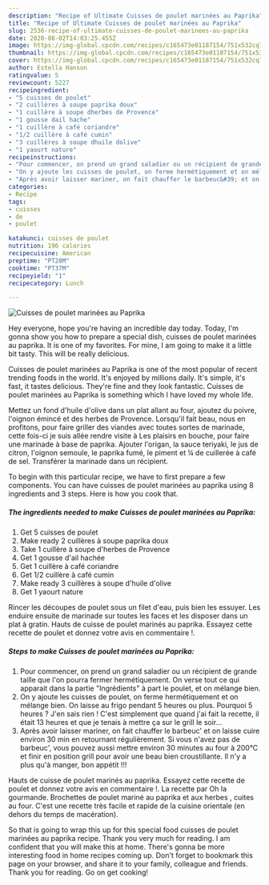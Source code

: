 ```yaml
---
description: "Recipe of Ultimate Cuisses de poulet marinées au Paprika"
title: "Recipe of Ultimate Cuisses de poulet marinées au Paprika"
slug: 2536-recipe-of-ultimate-cuisses-de-poulet-marinees-au-paprika
date: 2020-08-02T14:03:25.455Z
image: https://img-global.cpcdn.com/recipes/c165473e01187154/751x532cq70/cuisses-de-poulet-marinees-au-paprika-photo-principale-de-la-recette.jpg
thumbnail: https://img-global.cpcdn.com/recipes/c165473e01187154/751x532cq70/cuisses-de-poulet-marinees-au-paprika-photo-principale-de-la-recette.jpg
cover: https://img-global.cpcdn.com/recipes/c165473e01187154/751x532cq70/cuisses-de-poulet-marinees-au-paprika-photo-principale-de-la-recette.jpg
author: Estella Hanson
ratingvalue: 5
reviewcount: 5227
recipeingredient:
- "5 cuisses de poulet"
- "2 cuillères à soupe paprika doux"
- "1 cuillère à soupe dherbes de Provence"
- "1 gousse dail hache"
- "1 cuillère à café coriandre"
- "1/2 cuillère à café cumin"
- "3 cuillères à soupe dhuile dolive"
- "1 yaourt nature"
recipeinstructions:
- "Pour commencer, on prend un grand saladier ou un récipient de grande taille que l&#39;on pourra fermer hermétiquement. On verse tout ce qui apparait dans la partie &#34;Ingrédients&#34; à part le poulet, et on mélange bien."
- "On y ajoute les cuisses de poulet, on ferme hermétiquement et on mélange bien. On laisse au frigo pendant 5 heures ou plus. Pourquoi 5 heures ? J&#39;en sais rien ! C&#39;est simplement que quand j&#39;ai fait la recette, il était 13 heures et que je tenais à mettre ça sur le grill le soir..."
- "Après avoir laisser mariner, on fait chauffer le barbeuc&#39; et on laisse cuire environ 30 min en retournant régulièrement. Si vous n&#39;avez pas de barbeuc&#39;, vous pouvez aussi mettre environ 30 minutes au four à 200°C et finir en position grill pour avoir une beau bien croustillante. Il n&#39;y a plus qu&#39;à manger, bon appétit !!!"
categories:
- Recipe
tags:
- cuisses
- de
- poulet

katakunci: cuisses de poulet 
nutrition: 196 calories
recipecuisine: American
preptime: "PT28M"
cooktime: "PT37M"
recipeyield: "1"
recipecategory: Lunch

---
```



![Cuisses de poulet marinées au Paprika](https://img-global.cpcdn.com/recipes/c165473e01187154/751x532cq70/cuisses-de-poulet-marinees-au-paprika-photo-principale-de-la-recette.jpg)

Hey everyone, hope you're having an incredible day today. Today, I'm gonna show you how to prepare a special dish, cuisses de poulet marinées au paprika. It is one of my favorites. For mine, I am going to make it a little bit tasty. This will be really delicious.

Cuisses de poulet marinées au Paprika is one of the most popular of recent trending foods in the world. It's enjoyed by millions daily. It's simple, it's fast, it tastes delicious. They're fine and they look fantastic. Cuisses de poulet marinées au Paprika is something which I have loved my whole life.

Mettez un fond d&#39;huile d&#39;olive dans un plat allant au four, ajoutez du poivre, l&#39;oignon émincé et des herbes de Provence. Lorsqu&#39;il fait beau, nous en profitons, pour faire griller des viandes avec toutes sortes de marinade, cette fois-ci je suis allée rendre visite à Les plaisirs en bouche, pour faire une marinade à base de paprika. Ajouter l&#39;origan, la sauce teriyaki, le jus de citron, l&#39;oignon semoule, le paprika fumé, le piment et ¼ de cuillerée à café de sel. Transférer la marinade dans un récipient.


To begin with this particular recipe, we have to first prepare a few components. You can have cuisses de poulet marinées au paprika using 8 ingredients and 3 steps. Here is how you cook that.

<!--inarticleads1-->

##### The ingredients needed to make Cuisses de poulet marinées au Paprika:

1. Get 5 cuisses de poulet
1. Make ready 2 cuillères à soupe paprika doux
1. Take 1 cuillère à soupe d&#39;herbes de Provence
1. Get 1 gousse d&#39;ail hachée
1. Get 1 cuillère à café coriandre
1. Get 1/2 cuillère à café cumin
1. Make ready 3 cuillères à soupe d&#39;huile d&#39;olive
1. Get 1 yaourt nature


Rincer les découpes de poulet sous un filet d&#39;eau, puis bien les essuyer. Les enduire ensuite de marinade sur toutes les faces et les disposer dans un plat à gratin. Hauts de cuisse de poulet marinés au paprika. Essayez cette recette de poulet et donnez votre avis en commentaire !. 

<!--inarticleads2-->

##### Steps to make Cuisses de poulet marinées au Paprika:

1. Pour commencer, on prend un grand saladier ou un récipient de grande taille que l&#39;on pourra fermer hermétiquement. On verse tout ce qui apparait dans la partie &#34;Ingrédients&#34; à part le poulet, et on mélange bien.
1. On y ajoute les cuisses de poulet, on ferme hermétiquement et on mélange bien. On laisse au frigo pendant 5 heures ou plus. Pourquoi 5 heures ? J&#39;en sais rien ! C&#39;est simplement que quand j&#39;ai fait la recette, il était 13 heures et que je tenais à mettre ça sur le grill le soir...
1. Après avoir laisser mariner, on fait chauffer le barbeuc&#39; et on laisse cuire environ 30 min en retournant régulièrement. Si vous n&#39;avez pas de barbeuc&#39;, vous pouvez aussi mettre environ 30 minutes au four à 200°C et finir en position grill pour avoir une beau bien croustillante. Il n&#39;y a plus qu&#39;à manger, bon appétit !!!


Hauts de cuisse de poulet marinés au paprika. Essayez cette recette de poulet et donnez votre avis en commentaire !. La recette par Oh la gourmande. Brochettes de poulet mariné au paprika et aux herbes , cuites au four. C&#39;est une recette très facile et rapide de la cuisine orientale (en dehors du temps de macération). 

So that is going to wrap this up for this special food cuisses de poulet marinées au paprika recipe. Thank you very much for reading. I am confident that you will make this at home. There's gonna be more interesting food in home recipes coming up. Don't forget to bookmark this page on your browser, and share it to your family, colleague and friends. Thank you for reading. Go on get cooking!
